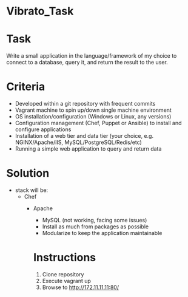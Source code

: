 # Vibrato_Task

# Task
Write a small application in the language/framework of my choice to connect to a database, query it, and return the result to the user.

# Criteria
- Developed within a git repository with frequent commits
- Vagrant machine to spin up/down single machine environment
- OS installation/configuration (Windows or Linux, any versions)
- Configuration management (Chef, Puppet or Ansible) to install and configure applications
- Installation of a web tier and data tier (your choice, e.g. NGINX/Apache/IIS, MySQL/PostgreSQL/Redis/etc)
- Running a simple web application to query and return data

# Solution
- stack will be:
  - Chef
    - Apache
      - MySQL (not working, facing some issues)
      - Install as much from packages as possible
      - Modularize to keep the application maintainable

      # Instructions
      1. Clone repository
      2. Execute vagrant up
      3. Browse to http://172.11.11.11:80/



